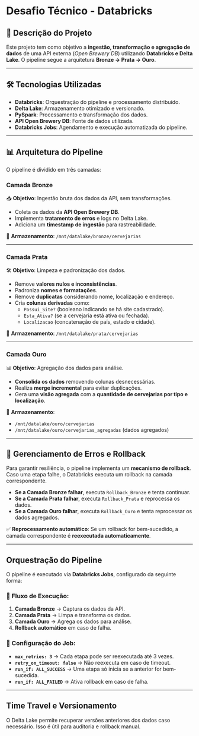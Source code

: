 #  Desafio Técnico - Databricks

## 📌 Descrição do Projeto
Este projeto tem como objetivo a **ingestão, transformação e agregação de dados** de uma API externa (*Open Brewery DB*) utilizando **Databricks e Delta Lake**. O pipeline segue a arquitetura **Bronze → Prata → Ouro**.

---

## 🛠️ **Tecnologias Utilizadas**
- **Databricks**: Orquestração do pipeline e processamento distribuído.
- **Delta Lake**: Armazenamento otimizado e versionado.
- **PySpark**: Processamento e transformação dos dados.
- **API Open Brewery DB**: Fonte de dados utilizada.
- **Databricks Jobs**: Agendamento e execução automatizada do pipeline.

---

## 📊 **Arquitetura do Pipeline**
O pipeline é dividido em três camadas:

###  **Camada Bronze**
📥 **Objetivo**: Ingestão bruta dos dados da API, sem transformações.
- Coleta os dados da **API Open Brewery DB**.
- Implementa **tratamento de erros** e logs no Delta Lake.
- Adiciona um **timestamp de ingestão** para rastreabilidade.

📌 **Armazenamento**: `/mnt/datalake/bronze/cervejarias`

---

###  **Camada Prata**
🛠️ **Objetivo**: Limpeza e padronização dos dados.
- Remove **valores nulos e inconsistências**.
- Padroniza **nomes e formatações**.
- Remove **duplicatas** considerando nome, localização e endereço.
- Cria **colunas derivadas** como:
  - `Possui_Site?` (booleano indicando se há site cadastrado).
  - `Esta_Ativa?` (se a cervejaria está ativa ou fechada).
  - `Localizacao` (concatenação de país, estado e cidade).

📌 **Armazenamento**: `/mnt/datalake/prata/cervejarias`

---

### **Camada Ouro**
📊 **Objetivo**: Agregação dos dados para análise.
- **Consolida os dados** removendo colunas desnecessárias.
- Realiza **merge incremental** para evitar duplicações.
- Gera uma **visão agregada** com a **quantidade de cervejarias por tipo e localização**.

📌 **Armazenamento**:
- `/mnt/datalake/ouro/cervejarias`
- `/mnt/datalake/ouro/cervejarias_agregadas` (dados agregados)

---

## 🔄 **Gerenciamento de Erros e Rollback**
Para garantir resiliência, o pipeline implementa um **mecanismo de rollback**. Caso uma etapa falhe, o Databricks executa um rollback na camada correspondente.

- **Se a Camada Bronze falhar**, executa `Rollback_Bronze` e tenta continuar.
- **Se a Camada Prata falhar**, executa `Rollback_Prata` e reprocessa os dados.
- **Se a Camada Ouro falhar**, executa `Rollback_Ouro` e tenta reprocessar os dados agregados.

✅ **Reprocessamento automático**: Se um rollback for bem-sucedido, a camada correspondente é **reexecutada automaticamente**.

---

## **Orquestração do Pipeline**
O pipeline é executado via **Databricks Jobs**, configurado da seguinte forma:

### 🔹 Fluxo de Execução:
1. **Camada Bronze** → Captura os dados da API.
2. **Camada Prata** → Limpa e transforma os dados.
3. **Camada Ouro** → Agrega os dados para análise.
4. **Rollback automático** em caso de falha.

### 🔹 Configuração do Job:
- **`max_retries: 3`** → Cada etapa pode ser reexecutada até 3 vezes.
- **`retry_on_timeout: false`** → Não reexecuta em caso de timeout.
- **`run_if: ALL_SUCCESS`** → Uma etapa só inicia se a anterior for bem-sucedida.
- **`run_if: ALL_FAILED`** → Ativa rollback em caso de falha.

---

## **Time Travel e Versionamento**
O Delta Lake permite recuperar versões anteriores dos dados caso necessário. Isso é útil para auditoria e rollback manual.
